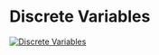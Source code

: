 # Discrete Variables

[![Discrete Variables](https://github-readme-stats.vercel.app/api/pin/?username=pablinme&repo=sim-discrete-variables)](https://github.com/pablinme/sim-discrete-variables)
